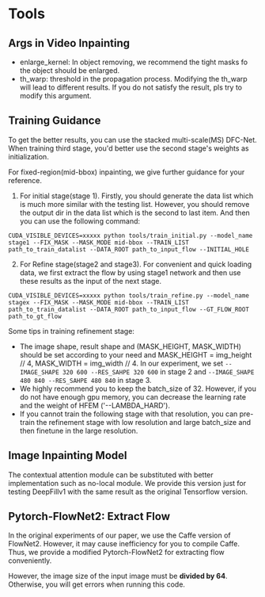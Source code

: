 # Tools

## Args in Video Inpainting
* enlarge_kernel: In object removing, we recommend the tight masks fo the object should be enlarged.
* th_warp: threshold in the propagation process. Modifying the th_warp will lead to different results.
If you do not satisfy the result, pls try to modify this argument.

## Training Guidance
To get the better results, you can use the stacked multi-scale(MS) DFC-Net.
When training third stage, you'd better use the second stage's weights as initialization.

For fixed-region(mid-bbox) inpainting, we give further guidance for your reference.

1. For initial stage(stage 1). Firstly, you should generate the data list which is much more similar with the testing list.
However, you should remove the output dir in the data list which is the second to last item. And then you can use the following command:
```
CUDA_VISIBLE_DEVICES=xxxxx python tools/train_initial.py --model_name stage1 --FIX_MASK --MASK_MODE mid-bbox --TRAIN_LIST path_to_train_datalist --DATA_ROOT path_to_input_flow --INITIAL_HOLE
```
2. For Refine stage(stage2 and stage3). For convenient and quick loading data, we first extract the flow by using stage1 network and then use 
these results as the input of the next stage.
```
CUDA_VISIBLE_DEVICES=xxxxx python tools/train_refine.py --model_name stagex --FIX_MASK --MASK_MODE mid-bbox --TRAIN_LIST path_to_train_datalist --DATA_ROOT path_to_input_flow --GT_FLOW_ROOT path_to_gt_flow
```
Some tips in training refinement stage:
* The image shape, result shape and (MASK_HEIGHT, MASK_WIDTH) should be set according to your need and MASK_HEIGHT = img_height // 4, MASK_WIDTH = img_width // 4. 
In our experiment, we set `--IMAGE_SHAPE 320 600 --RES_SAHPE 320 600` in stage 2 and `--IMAGE_SHAPE 480 840 --RES_SAHPE 480 840` in stage 3.
* We highly recommend you to keep the batch_size of 32. However, if you do not have enough gpu memory, you can decrease the learning rate and the weight of HFEM ('--LAMBDA_HARD').
* If you cannot train the following stage with that resolution, you can pre-train the refinement stage with low resolution and large batch_size and then finetune in the large resolution.
 
## Image Inpainting Model
The contextual attention module can be substituted with better implementation such as no-local module.
We provide this version just for testing DeepFillv1 with the same result as the original Tensorflow version.

## Pytorch-FlowNet2: Extract Flow
In the original experiments of our paper, we use the Caffe version of FlowNet2.
However, it may cause inefficiency for you to compile Caffe. Thus, we provide a
modified Pytorch-FlowNet2 for extracting flow conveniently.

However, the image size of the input image must be **divided by 64**.
Otherwise, you will get errors when running this code.

